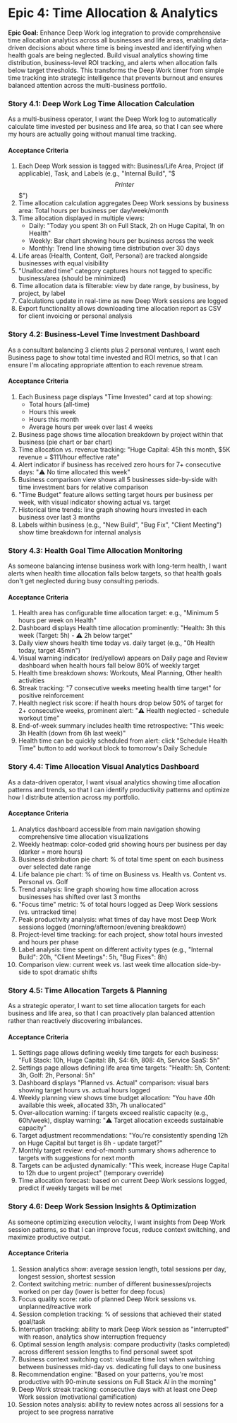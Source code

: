# Epic 4: Time Allocation & Analytics

**Epic Goal:** Enhance Deep Work log integration to provide comprehensive time allocation analytics across all businesses and life areas, enabling data-driven decisions about where time is being invested and identifying when health goals are being neglected. Build visual analytics showing time distribution, business-level ROI tracking, and alerts when allocation falls below target thresholds. This transforms the Deep Work timer from simple time tracking into strategic intelligence that prevents burnout and ensures balanced attention across the multi-business portfolio.

### Story 4.1: Deep Work Log Time Allocation Calculation

As a multi-business operator,
I want the Deep Work log to automatically calculate time invested per business and life area,
so that I can see where my hours are actually going without manual time tracking.

#### Acceptance Criteria

1. Each Deep Work session is tagged with: Business/Life Area, Project (if applicable), Task, and Labels (e.g., "Internal Build", "$$$ Printer $$$")
2. Time allocation calculation aggregates Deep Work sessions by business area: Total hours per business per day/week/month
3. Time allocation displayed in multiple views:
   - Daily: "Today you spent 3h on Full Stack, 2h on Huge Capital, 1h on Health"
   - Weekly: Bar chart showing hours per business across the week
   - Monthly: Trend line showing time distribution over 30 days
4. Life areas (Health, Content, Golf, Personal) are tracked alongside businesses with equal visibility
5. "Unallocated time" category captures hours not tagged to specific business/area (should be minimized)
6. Time allocation data is filterable: view by date range, by business, by project, by label
7. Calculations update in real-time as new Deep Work sessions are logged
8. Export functionality allows downloading time allocation report as CSV for client invoicing or personal analysis

### Story 4.2: Business-Level Time Investment Dashboard

As a consultant balancing 3 clients plus 2 personal ventures,
I want each Business page to show total time invested and ROI metrics,
so that I can ensure I'm allocating appropriate attention to each revenue stream.

#### Acceptance Criteria

1. Each Business page displays "Time Invested" card at top showing:
   - Total hours (all-time)
   - Hours this week
   - Hours this month
   - Average hours per week over last 4 weeks
2. Business page shows time allocation breakdown by project within that business (pie chart or bar chart)
3. Time allocation vs. revenue tracking: "Huge Capital: 45h this month, $5K revenue = $111/hour effective rate"
4. Alert indicator if business has received zero hours for 7+ consecutive days: "⚠️ No time allocated this week"
5. Business comparison view shows all 5 businesses side-by-side with time investment bars for relative comparison
6. "Time Budget" feature allows setting target hours per business per week, with visual indicator showing actual vs. target
7. Historical time trends: line graph showing hours invested in each business over last 3 months
8. Labels within business (e.g., "New Build", "Bug Fix", "Client Meeting") show time breakdown for internal analysis

### Story 4.3: Health Goal Time Allocation Monitoring

As someone balancing intense business work with long-term health,
I want alerts when health time allocation falls below targets,
so that health goals don't get neglected during busy consulting periods.

#### Acceptance Criteria

1. Health area has configurable time allocation target: e.g., "Minimum 5 hours per week on Health"
2. Dashboard displays Health time allocation prominently: "Health: 3h this week (Target: 5h) - ⚠️ 2h below target"
3. Daily view shows health time today vs. daily target (e.g., "0h Health today, target 45min")
4. Visual warning indicator (red/yellow) appears on Daily page and Review dashboard when health hours fall below 80% of weekly target
5. Health time breakdown shows: Workouts, Meal Planning, Other health activities
6. Streak tracking: "7 consecutive weeks meeting health time target" for positive reinforcement
7. Health neglect risk score: if health hours drop below 50% of target for 2+ consecutive weeks, prominent alert: "⚠️ Health neglected - schedule workout time"
8. End-of-week summary includes health time retrospective: "This week: 3h Health (down from 6h last week)"
9. Health time can be quickly scheduled from alert: click "Schedule Health Time" button to add workout block to tomorrow's Daily Schedule

### Story 4.4: Time Allocation Visual Analytics Dashboard

As a data-driven operator,
I want visual analytics showing time allocation patterns and trends,
so that I can identify productivity patterns and optimize how I distribute attention across my portfolio.

#### Acceptance Criteria

1. Analytics dashboard accessible from main navigation showing comprehensive time allocation visualizations
2. Weekly heatmap: color-coded grid showing hours per business per day (darker = more hours)
3. Business distribution pie chart: % of total time spent on each business over selected date range
4. Life balance pie chart: % of time on Business vs. Health vs. Content vs. Personal vs. Golf
5. Trend analysis: line graph showing how time allocation across businesses has shifted over last 3 months
6. "Focus time" metric: % of total hours logged as Deep Work sessions (vs. untracked time)
7. Peak productivity analysis: what times of day have most Deep Work sessions logged (morning/afternoon/evening breakdown)
8. Project-level time tracking: for each project, show total hours invested and hours per phase
9. Label analysis: time spent on different activity types (e.g., "Internal Build": 20h, "Client Meetings": 5h, "Bug Fixes": 8h)
10. Comparison view: current week vs. last week time allocation side-by-side to spot dramatic shifts

### Story 4.5: Time Allocation Targets & Planning

As a strategic operator,
I want to set time allocation targets for each business and life area,
so that I can proactively plan balanced attention rather than reactively discovering imbalances.

#### Acceptance Criteria

1. Settings page allows defining weekly time targets for each business: "Full Stack: 10h, Huge Capital: 8h, S4: 6h, 808: 4h, Service SaaS: 5h"
2. Settings page allows defining life area time targets: "Health: 5h, Content: 3h, Golf: 2h, Personal: 5h"
3. Dashboard displays "Planned vs. Actual" comparison: visual bars showing target hours vs. actual hours logged
4. Weekly planning view shows time budget allocation: "You have 40h available this week, allocated 33h, 7h unallocated"
5. Over-allocation warning: if targets exceed realistic capacity (e.g., 60h/week), display warning: "⚠️ Target allocation exceeds sustainable capacity"
6. Target adjustment recommendations: "You're consistently spending 12h on Huge Capital but target is 8h - update target?"
7. Monthly target review: end-of-month summary shows adherence to targets with suggestions for next month
8. Targets can be adjusted dynamically: "This week, increase Huge Capital to 12h due to urgent project" (temporary override)
9. Time allocation forecast: based on current Deep Work sessions logged, predict if weekly targets will be met

### Story 4.6: Deep Work Session Insights & Optimization

As someone optimizing execution velocity,
I want insights from Deep Work session patterns,
so that I can improve focus, reduce context switching, and maximize productive output.

#### Acceptance Criteria

1. Session analytics show: average session length, total sessions per day, longest session, shortest session
2. Context switching metric: number of different businesses/projects worked on per day (lower is better for deep focus)
3. Focus quality score: ratio of planned Deep Work sessions vs. unplanned/reactive work
4. Session completion tracking: % of sessions that achieved their stated goal/task
5. Interruption tracking: ability to mark Deep Work session as "interrupted" with reason, analytics show interruption frequency
6. Optimal session length analysis: compare productivity (tasks completed) across different session lengths to find personal sweet spot
7. Business context switching cost: visualize time lost when switching between businesses mid-day vs. dedicating full days to one business
8. Recommendation engine: "Based on your patterns, you're most productive with 90-minute sessions on Full Stack AI in the morning"
9. Deep Work streak tracking: consecutive days with at least one Deep Work session (motivational gamification)
10. Session notes analysis: ability to review notes across all sessions for a project to see progress narrative
